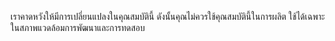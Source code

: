 เราคาดหวังให้มีการเปลี่ยนแปลงในคุณสมบัตินี้ ดังนั้นคุณไม่ควรใช้คุณสมบัตินี้ในการผลิต ใช้ได้เฉพาะในสภาพแวดล้อมการพัฒนาและการทดสอบ